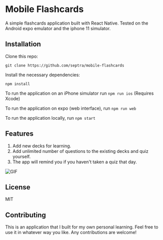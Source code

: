 Mobile Flashcards
===

A simple flashcards application built with React Native. Tested on the Android expo emulator and the iphone 11 simulator. 

Installation
----

Clone this repo:

```
git clone https://github.com/septra/mobile-flashcards
```

Install the necessary dependencies:

```
npm install
```

To run the application on an iPhone simulator run `npm run ios` (Requires Xcode)

To run the application on expo (web interface), run `npm run web`

To run the application locally, run `npm start`

Features
---
1. Add new decks for learning.
2. Add unlimited number of questions to the existing decks and quiz yourself.
3. The app will remind you if you haven't taken a quiz that day.

![GIF](https://user-images.githubusercontent.com/5586070/121585772-97542280-ca50-11eb-9ace-140892b8280d.gif)

License
----
MIT

Contributing
---
This is an application that I built for my own personal learning. Feel free to use it in whatever way you like. Any contributions are welcome!